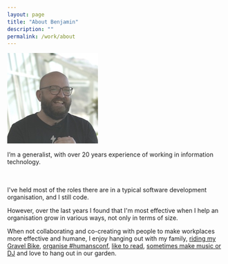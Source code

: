 ```yaml
---
layout: page
title: "About Benjamin"
description: ""
permalink: /work/about
---
```


<p>
  <img class="aboutimg" src="/static/img/benjamin.jpg" />

  I’m a generalist, with over 20 years experience of working in information technology.

  <br>
  <br>
  I've held most of the roles there are in a typical software development organisation, and I still code.

</p>
<div style='clear: both;'></div>

However, over the last years I found that I'm most effective when I help an organisation grow in various ways, not only
in terms of size.

When not collaborating and co-creating with people to make workplaces more effective and humane, I enjoy hanging out with my family,
[riding my Gravel Bike](https://www.strava.com/athletes/43411671), [organise #humansconf](https://humansconf.org), [like to read](https://twitter.com/benjamin/status/1251133303131963395/photo/1), [sometimes make music or DJ](https://github.com/benjmin-r/music) and love to hang out in our garden.
